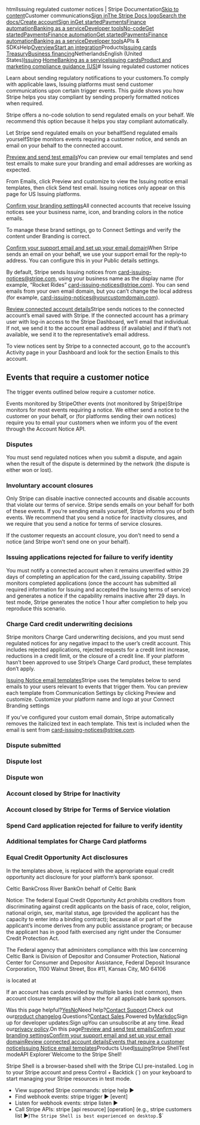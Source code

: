 htmlIssuing regulated customer notices | Stripe Documentation[Skip to content](#main-content)Customer communications[Sign in](https://dashboard.stripe.com/login?redirect=https%3A%2F%2Fdocs.stripe.com%2Fissuing%2Fcompliance-us%2Fissuing-regulated-customer-notices)[The Stripe Docs logo](/)[Search the docs/](#)[Create account](https://dashboard.stripe.com/register/issuing)[Sign in](https://dashboard.stripe.com/login?redirect=https%3A%2F%2Fdocs.stripe.com%2Fissuing%2Fcompliance-us%2Fissuing-regulated-customer-notices)[Get started](/get-started)[Payments](/payments)[Finance automation](/finance-automation)[Banking as a service](/financial-services)[Developer tools](/development)[No-code](/no-code)[Get started](/get-started)[Payments](/payments)[Finance automation](/finance-automation)[](#)[Get started](/get-started)[Payments](/payments)[Finance automation](/finance-automation)[Banking as a service](/financial-services)[Developer tools](/development)[](#)APIs & SDKsHelp[Overview](/docs/financial-services)[Start an integration](#)Products[Issuing cards](#)
[Treasury](#)[Business financing](#)NetherlandsEnglish (United States)[](#)[](#)[Issuing](/issuing)·[Home](/docs)[Banking as a service](/docs/financial-services)[Issuing cards](/docs/issuing)[Product and marketing compliance guidance (US)](/docs/issuing/compliance-us)# Issuing regulated customer notices

Learn about sending regulatory notifications to your customers.To comply with applicable laws, Issuing platforms must send customer communications upon certain trigger events. This guide shows you how Stripe helps you stay compliant by sending properly formatted notices when required.

Stripe offers a no-code solution to send regulated emails on your behalf. We recommend this option because it helps you stay compliant automatically.

Let Stripe send regulated emails on your behalfSend regulated emails yourselfStripe monitors events requiring a customer notice, and sends an email on your behalf to the connected account.

[Preview and send test emails](#preview-and-send-test-emails)You can preview our email templates and send test emails to make sure your branding and email addresses are working as expected.

From Emails, click Preview and customize to view the Issuing notice email templates, then click Send test email. Issuing notices only appear on this page for US Issuing platforms.

[Confirm your branding settings](#confirm-branding-settings)All connected accounts that receive Issuing notices see your business name, icon, and branding colors in the notice emails.

To manage these brand settings, go to Connect Settings and verify the content under Branding is correct.

[Confirm your support email and set up your email domain](#confirm-support-email-and-set-up-email-domain)When Stripe sends an email on your behalf, we use your support email for the reply-to address. You can configure this in your Public details settings.

By default, Stripe sends Issuing notices from card-issuing-notices@stripe.com, using your business name as the display name (for example, “Rocket Rides” card-issuing-notices@stripe.com). You can send emails from your own email domain, but you can’t change the local address (for example,  card-issuing-notices@yourcustomdomain.com).

[Review connected account details](#review-connected-account-details)Stripe sends notices to the connected account’s email saved with Stripe. If the connected account has a primary user with log-in access to the Stripe Dashboard, we’ll email that individual. If not, we send it to the account email address (if available) and if that’s not available, we send it to the representative’s email address.

To view notices sent by Stripe to a connected account, go to the account’s Activity page in your Dashboard and look for the section Emails to this account.

## Events that require a customer notice

The trigger events outlined below require a customer notice.

Events monitored by StripeOther events (not monitored by Stripe)Stripe monitors for most events requiring a notice. We either send a notice to the customer on your behalf, or (for platforms sending their own notices) require you to email your customers when we inform you of the event through the Account Notice API.

### Disputes

You must send regulated notices when you submit a dispute, and again when the result of the dispute is determined by the network (the dispute is either won or lost).

### Involuntary account closures

Only Stripe can disable inactive connected accounts and disable accounts that violate our terms of service. Stripe sends emails on your behalf for both of these events. If you’re sending emails yourself, Stripe informs you of both events. We recommend that you send a notice for inactivity closures, and we require that you send a notice for terms of service closures.

If the customer requests an account closure, you don’t need to send a notice (and Stripe won’t send one on your behalf).

### Issuing applications rejected for failure to verify identity

You must notify a connected account when it remains unverified within 29 days of completing an application for the card_issuing capability. Stripe monitors completed applications (once the account has submitted all required information for Issuing and accepted the Issuing terms of service) and generates a notice if the capability remains inactive after 29 days. In test mode, Stripe generates the notice 1 hour after completion to help you reproduce this scenario.

### Charge Card credit underwriting decisions

Stripe monitors Charge Card underwriting decisions, and you must send regulated notices for any negative impact to the user’s credit account. This includes rejected applications, rejected requests for a credit limit increase, reductions in a credit limit, or the closure of a credit line. If your platform hasn’t been approved to use Stripe’s Charge Card product, these templates don’t apply.

[Issuing Notice email templates](#issuing-notice-email-templates)Stripe uses the templates below to send emails to your users relevant to events that trigger them. You can preview each template from Communication Settings by clicking Preview and customize. Customize your platform name and logo at your Connect Branding settings

If you’ve configured your custom email domain, Stripe automatically removes the italicized text in each template. This text is included when the email is sent from card-issuing-notices@stripe.com.

### Dispute submitted

### Dispute lost

### Dispute won

### Account closed by Stripe for Inactivity

### Account closed by Stripe for Terms of Service violation

### Spend Card application rejected for failure to verify identity

### Additional templates for Charge Card platforms

### Equal Credit Opportunity Act disclosures

In the templates above, <Bank specific ECOA footer> is replaced with the appropriate equal credit opportunity act disclosure for your platform’s bank sponsor.

Celtic BankCross River BankOn behalf of Celtic Bank

Notice: The federal Equal Credit Opportunity Act prohibits creditors from discriminating against credit applicants on the basis of race, color, religion, national origin, sex, marital status, age (provided the applicant has the capacity to enter into a binding contract); because all or part of the applicant’s income derives from any public assistance program; or because the applicant has in good faith exercised any right under the Consumer Credit Protection Act.

The Federal agency that administers compliance with this law concerning Celtic Bank is Division of Depositor and Consumer Protection, National Center for Consumer and Depositor Assistance, Federal Deposit Insurance Corporation, 1100 Walnut Street, Box #11, Kansas City, MO 64106

<Your platform name> is located at <Your platform address>

If an account has cards provided by multiple banks (not common), then account closure templates will show the <Bank specific ECOA footer> for all applicable bank sponsors.

Was this page helpful?[Yes](#)[No](#)Need help?[Contact Support](https://support.stripe.com/).Check out our[product changelog](https://stripe.com/blog/changelog).Questions?[Contact Sales](https://stripe.com/contact/sales).Powered by[Markdoc](https://markdoc.dev)Sign up for developer updates:Sign upYou can unsubscribe at any time. Read our[privacy policy](https://stripe.com/privacy).On this page[Preview and send test emails](#preview-and-send-test-emails)[Confirm your branding settings](#confirm-branding-settings)[Confirm your support email and set up your email domain](#confirm-support-email-and-set-up-email-domain)[Review connected account details](#review-connected-account-details)[Events that require a customer notice](#events-that-require-a-customer-notice)[Issuing Notice email templates](#issuing-notice-email-templates)Products Used[Issuing](/issuing)Stripe ShellTest modeAPI Explorer[](https://stripe.com/docs/stripe-cli#install)`Welcome to the Stripe Shell!

Stripe Shell is a browser-based shell with the Stripe CLI pre-installed. Log in to your
Stripe account and press Control + Backtick (`) on your keyboard to start managing your Stripe
resources in test mode.

- View supported Stripe commands: stripe help ▶️
- Find webhook events: stripe trigger ▶️ [event]
- Listen for webhook events: stripe listen ▶
- Call Stripe APIs: stripe [api resource] [operation] (e.g., stripe customers list ▶️)`The Stripe Shell is best experienced on desktop.`$`